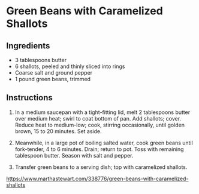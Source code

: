# Green Beans with Caramelized Shallots

## Ingredients

- 3 tablespoons butter
- 6 shallots, peeled and thinly sliced into rings
- Coarse salt and ground pepper
- 1 pound green beans, trimmed

## Instructions

1. In a medium saucepan with a tight-fitting lid, melt 2 tablespoons butter over medium heat; swirl to coat bottom of pan. Add shallots; cover. Reduce heat to medium-low; cook, stirring occasionally, until golden brown, 15 to 20 minutes. Set aside.

2. Meanwhile, in a large pot of boiling salted water, cook green beans until fork-tender, 4 to 6 minutes. Drain; return to pot. Toss with remaining tablespoon butter. Season with salt and pepper.

3. Transfer green beans to a serving dish; top with caramelized shallots.

https://www.marthastewart.com/338776/green-beans-with-caramelized-shallots